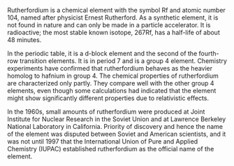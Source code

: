 ﻿Rutherfordium is a chemical element with the symbol Rf and atomic number 104, named after physicist Ernest Rutherford. As a synthetic element, it is not found in nature and can only be made in a particle accelerator. It is radioactive; the most stable known isotope, 267Rf, has a half-life of about 48 minutes.

In the periodic table, it is a d-block element and the second of the fourth-row transition elements. It is in period 7 and is a group 4 element. Chemistry experiments have confirmed that rutherfordium behaves as the heavier homolog to hafnium in group 4. The chemical properties of rutherfordium are characterized only partly. They compare well with the other group 4 elements, even though some calculations had indicated that the element might show significantly different properties due to relativistic effects.

In the 1960s, small amounts of rutherfordium were produced at Joint Institute for Nuclear Research in the Soviet Union and at Lawrence Berkeley National Laboratory in California. Priority of discovery and hence the name of the element was disputed between Soviet and American scientists, and it was not until 1997 that the International Union of Pure and Applied Chemistry (IUPAC) established rutherfordium as the official name of the element.
